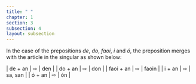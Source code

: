 ```yaml
---
title: " "
chapter: 1
section: 3
subsection: 4
layout: subsection
---
```


In the case of the prepositions *de*, *do*, *faoi*, *i* and *ó*, the preposition merges with the article in the singular as shown below:

| de + an   | &#x21E8; | den     |
| do + an   | &#x21E8; | don     |
| faoi + an | &#x21E8; | faoin   |
| i + an    | &#x21E8; | sa, san |
| ó + an    | &#x21E8; | ón      |

</table>